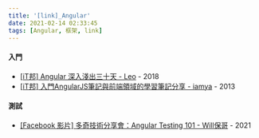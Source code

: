 ```yaml
---
title: '[link]_Angular'
date: 2021-02-14 02:33:45
tags: [Angular, 框架, link]
---
```


#### 入門
  - [[iT邦] Angular 深入淺出三十天 - Leo](https://ithelp.ithome.com.tw/users/20090728/ironman/1600) - 2018
  - [[iT邦] 入門AngularJS筆記與前端領域的學習筆記分享 - iamya](https://ithelp.ithome.com.tw/users/20071512/ironman/695) - 2013

<!-- more -->

#### 測試
  - [[Facebook 影片] 多奇技術分享會：Angular Testing 101 - Will保哥](https://www.facebook.com/will.fans/videos/251547546415443?sfns=mo) - 2021